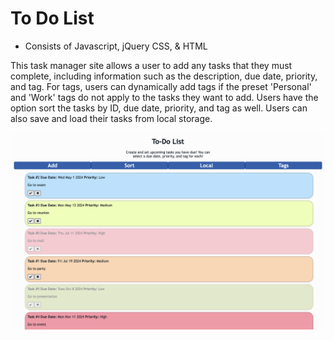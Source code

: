 # To Do List
 - Consists of Javascript, jQuery CSS, & HTML

This task manager site allows a user to add any tasks that they must complete, including information such as the description, due date, priority, and tag. For tags, users can dynamically add tags if the preset 'Personal' and 'Work' tags do not apply to the tasks they want to add. Users have the option sort the tasks by ID, due date, priority, and tag as well. Users can also save and load their tasks from local storage. 

![To Do List View](todolistdemo.png)
